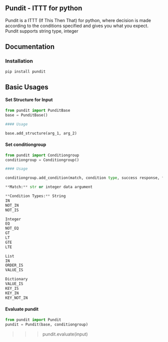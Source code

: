 Pundit - ITTT for python
------------------

Pundit is a ITTT (If This Then That) for python, where decision is made according to 
the conditions specified and gives you what you expect. Pundit supports string type,
integer
 
 
## Documentation

### Installation

```bash
pip install pundit
```


## Basic Usages

#### Set Structure for Input

```python
from pundit import PunditBase
base = PunditBase()

#### Usage

base.add_structure(arg_1, arg_2)
```

#### Set conditiongroup

```python
from pundit import Conditiongroup
conditiongroup = Conditiongroup()

#### Usage

conditiongroup.add_condition(match, condition type, success response, failed response)

**Match:** str or integer data argument

**Condition Types:** String
IN
NOT_IN
NOT_IS

Integer
EQ
NOT_EQ
GT
LT
GTE
LTE

List
IN
ORDER_IS
VALUE_IS

Dictionary
VALUE_IS
KEY_IS
KEY_IN
KEY_NOT_IN
```


#### Evaluate pundit

```python
from pundit import Pundit
pundit = Pundit(base, conditiongroup)
```
>>> pundit.evaluate(input)




